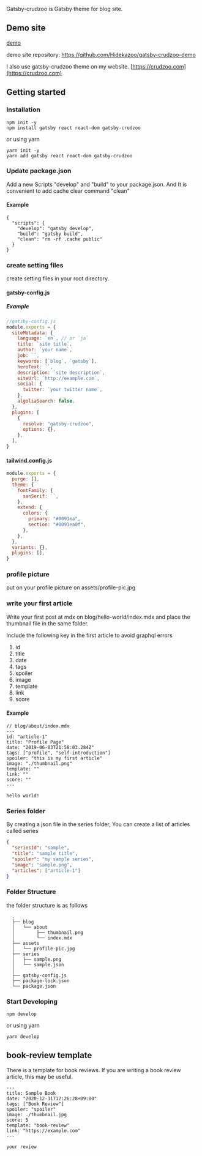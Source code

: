 Gatsby-crudzoo is Gatsby theme for blog site.

## Demo site

[demo](https://sharp-pike-0a4ab7.netlify.com/)

demo site repository: https://github.com/Hidekazoo/gatsby-crudzoo-demo

I also use gatsby-crudzoo theme on my website.
[https://crudzoo.com](https://crudzoo.com)

## Getting started

### Installation

```
npm init -y
npm install gatsby react react-dom gatsby-crudzoo
```

or using yarn

```
yarn init -y
yarn add gatsby react react-dom gatsby-crudzoo
```

### Update package.json

Add a new Scripts "develop" and "build" to your package.json. And It is convenient to add cache clear command "clean"

#### Example

```
{
  "scripts": {
    "develop": "gatsby develop",
    "build": "gatsby build",
    "clean": "rm -rf .cache public"
  }
}
```

### create setting files

create setting files in your root directory.

#### gatsby-config.js

##### Example

```javascript
//gatsby-config.js
module.exports = {
  siteMetadata: {
    language: `en`, // or `ja`
    title: `site title`,
    author: `your name`,
    job: ``,
    keywords: [`blog`, `gatsby`],
    heroText: ``,
    description: `site description`,
    siteUrl: `http://example.com`,
    social: {
      twitter: `your twitter name`,
    },
    algoliaSearch: false,
  },
  plugins: [
    {
      resolve: "gatsby-crudzoo",
      options: {},
    },
  ],
}
```

#### tailwind.config.js

```javascript
module.exports = {
  purge: [],
  theme: {
    fontFamily: {
      sanSerif: ``,
    },
    extend: {
      colors: {
        primary: "#0091ea",
        section: "#0091ea0f",
      },
    },
  },
  variants: {},
  plugins: [],
}
```

### profile picture

put on your profile picture on assets/profile-pic.jpg

### write your first article

Write your first post at mdx on blog/hello-world/index.mdx and place the thumbnail file in the same folder.

Include the following key in the first article to avoid graphql errors

1. id
1. title
1. date
1. tags
1. spoiler
1. image
1. template
1. link
1. score

#### Example

```
// blog/about/index.mdx
---
id: "article-1"
title: "Profile Page"
date: "2019-06-03T21:58:03.284Z"
tags: ["profile", "self-introduction"]
spoiler: "this is my first article"
image: "./thumbnail.png"
template: ""
link: ""
score: ""
---

hello world!
```

### Series folder

By creating a json file in the series folder, You can create a list of articles called series

```json
{
  "seriesId": "sample",
  "title": "sample title",
  "spoiler": "my sample series",
  "image": "sample.png",
  "articles": ["article-1"]
}
```

### Folder Structure

the folder structure is as follows

```
  .
  ├── blog
  │   └── about
  │        ├── thumbnail.png
  │        └── index.mdx
  ├── assets
  │   └── profile-pic.jpg
  ├── series
  │   ├── sample.png
  │   └── sample.json
  │
  ├── gatsby-config.js
  ├── package-lock.json
  └── package.json
```

### Start Developing

```
npm develop
```

or using yarn

```
yarn develop
```

## book-review template

There is a template for book reviews. If you are writing a book review article, this may be useful.

```
---
title: Sample Book
date: "2020-12-31T12:26:28+09:00"
tags: ["Book Review"]
spoiler: "spoiler"
image: ./thumbnail.jpg
score: 5
template: "book-review"
link: "https://example.com"
---

your review
```

